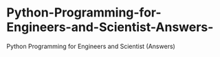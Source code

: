 # Python-Programming-for-Engineers-and-Scientist-Answers-
Python Programming for Engineers and Scientist (Answers)
